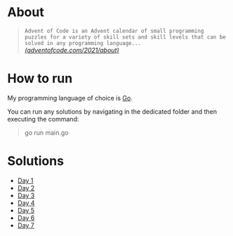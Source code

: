 # About
>`Advent of Code is an Advent calendar of small programming puzzles for a variety of skill sets and skill levels that can be solved in any programming language...`
 <cite>[(adventofcode.com/2021/about)](https://adventofcode.com/2021/about)</cite>

# How to run
My programming language of choice is [Go](https://go.dev/learn/).

You can run any solutions by navigating in the dedicated folder and then executing the command: 
> go run main.go

# Solutions
- [Day 1](./2021/1)
- [Day 2](./2021/2)
- [Day 3](./2021/3)
- [Day 4](./2021/4)
- [Day 5](./2021/5)
- [Day 6](./2021/6)
- [Day 7](./2021/7)